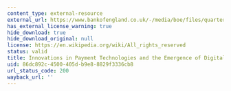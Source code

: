 ```yaml
---
content_type: external-resource
external_url: https://www.bankofengland.co.uk/-/media/boe/files/quarterly-bulletin/2014/innovations-in-payment-technologies-and-the-emergence-of-digital-currencies.pdf?la=en&hash=AB46869B3EF355A0486F7B0BAF086F2EEE31554D
has_external_license_warning: true
hide_download: true
hide_download_original: null
license: https://en.wikipedia.org/wiki/All_rights_reserved
status: valid
title: Innovations in Payment Technologies and the Emergence of Digital Currencies
uid: 86dc892c-4500-405d-b9e8-8829f3336cb8
url_status_code: 200
wayback_url: ''
---
```


